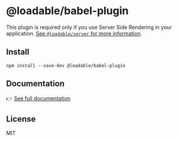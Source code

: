 # @loadable/babel-plugin

This plugin is required only if you use Server Side Rendering in your application. [See `@loadable/server` for more information](https://www.smooth-code.com/open-source/loadable-components/docs/api-loadable-server/).

## Install

```
npm install --save-dev @loadable/babel-plugin
```

## Documentation

👉 [See full documentation](https://www.smooth-code.com/open-source/loadable-components/)

## License

MIT
